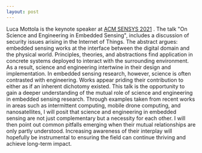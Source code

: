 ```yaml
---
layout: post
---
```


Luca Mottola is the keynote speaker at 
[ACM SENSYS 2021](http://sensys.acm.org/2021keynote/)
. The talk "On Science and Engineering in Embedded Sensing",
includes a discussion of security issues arising in the Internet of
Things. The abstract argues: embedded sensing works at the interface between the digital domain and the physical world. Principles, theories, and abstractions find application in concrete systems deployed to interact with the surrounding environment. As a result, science and engineering intertwine in their design and implementation. In embedded sensing research, however, science is often contrasted with engineering. Works appear priding their contribution to either as if an inherent dichotomy existed. This talk is the opportunity to gain a deeper understanding of the mutual role of science and engineering in embedded sensing research. Through examples taken from recent works in areas such as intermittent computing, mobile drone computing, and nanosatellites, I will posit that science and engineering in embedded sensing are not just complementary but a necessity for each other. I will then point out common pitfalls emerging when their mutual relationships are only partly understood. Increasing awareness of their interplay will hopefully be instrumental to ensuring the field can continue thriving and achieve long-term impact.


